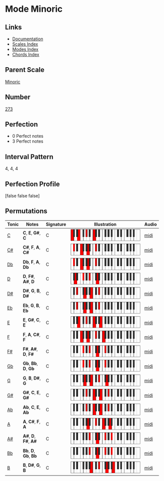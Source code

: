 # Mode Minoric

## Links

- [Documentation](index.md)
- [Scales Index](Scales.md)
- [Modes Index](Modes.md)
- [Chords Index](Chords.md)

## Parent Scale

[Minoric](ScaleMinoric.md)

## Number

[273](https://ianring.com/musictheory/scales/273)

## Perfection

- 0 Perfect notes
- 3 Perfect notes

## Interval Pattern

4, 4, 4

## Perfection Profile

[false false false]

## Permutations

| Tonic | Notes | Signature | Illustration | Audio |
|-------|-------|-----------|--------------|-------|
| [C](ModeCNaturalMinoric.md) | **C**, **E**, **G#**, **C** | C | ![CNaturalMinoric](ModeCNaturalMinoric.png) | [midi](https://github.com/edipermadi/music/blob/main/docs/ModeCNaturalMinoric.mid?raw=true) |
| [C#](ModeCSharpMinoric.md) | **C#**, **F**, **A**, **C#** | C | ![CSharpMinoric](ModeCSharpMinoric.png) | [midi](https://github.com/edipermadi/music/blob/main/docs/ModeCSharpMinoric.mid?raw=true) |
| [Db](ModeDFlatMinoric.md) | **Db**, **F**, **A**, **Db** | C | ![DFlatMinoric](ModeDFlatMinoric.png) | [midi](https://github.com/edipermadi/music/blob/main/docs/ModeDFlatMinoric.mid?raw=true) |
| [D](ModeDNaturalMinoric.md) | **D**, **F#**, **A#**, **D** | C | ![DNaturalMinoric](ModeDNaturalMinoric.png) | [midi](https://github.com/edipermadi/music/blob/main/docs/ModeDNaturalMinoric.mid?raw=true) |
| [D#](ModeDSharpMinoric.md) | **D#**, **G**, **B**, **D#** | C | ![DSharpMinoric](ModeDSharpMinoric.png) | [midi](https://github.com/edipermadi/music/blob/main/docs/ModeDSharpMinoric.mid?raw=true) |
| [Eb](ModeEFlatMinoric.md) | **Eb**, **G**, **B**, **Eb** | C | ![EFlatMinoric](ModeEFlatMinoric.png) | [midi](https://github.com/edipermadi/music/blob/main/docs/ModeEFlatMinoric.mid?raw=true) |
| [E](ModeENaturalMinoric.md) | **E**, **G#**, **C**, **E** | C | ![ENaturalMinoric](ModeENaturalMinoric.png) | [midi](https://github.com/edipermadi/music/blob/main/docs/ModeENaturalMinoric.mid?raw=true) |
| [F](ModeFNaturalMinoric.md) | **F**, **A**, **C#**, **F** | C | ![FNaturalMinoric](ModeFNaturalMinoric.png) | [midi](https://github.com/edipermadi/music/blob/main/docs/ModeFNaturalMinoric.mid?raw=true) |
| [F#](ModeFSharpMinoric.md) | **F#**, **A#**, **D**, **F#** | C | ![FSharpMinoric](ModeFSharpMinoric.png) | [midi](https://github.com/edipermadi/music/blob/main/docs/ModeFSharpMinoric.mid?raw=true) |
| [Gb](ModeGFlatMinoric.md) | **Gb**, **Bb**, **D**, **Gb** | C | ![GFlatMinoric](ModeGFlatMinoric.png) | [midi](https://github.com/edipermadi/music/blob/main/docs/ModeGFlatMinoric.mid?raw=true) |
| [G](ModeGNaturalMinoric.md) | **G**, **B**, **D#**, **G** | C | ![GNaturalMinoric](ModeGNaturalMinoric.png) | [midi](https://github.com/edipermadi/music/blob/main/docs/ModeGNaturalMinoric.mid?raw=true) |
| [G#](ModeGSharpMinoric.md) | **G#**, **C**, **E**, **G#** | C | ![GSharpMinoric](ModeGSharpMinoric.png) | [midi](https://github.com/edipermadi/music/blob/main/docs/ModeGSharpMinoric.mid?raw=true) |
| [Ab](ModeAFlatMinoric.md) | **Ab**, **C**, **E**, **Ab** | C | ![AFlatMinoric](ModeAFlatMinoric.png) | [midi](https://github.com/edipermadi/music/blob/main/docs/ModeAFlatMinoric.mid?raw=true) |
| [A](ModeANaturalMinoric.md) | **A**, **C#**, **F**, **A** | C | ![ANaturalMinoric](ModeANaturalMinoric.png) | [midi](https://github.com/edipermadi/music/blob/main/docs/ModeANaturalMinoric.mid?raw=true) |
| [A#](ModeASharpMinoric.md) | **A#**, **D**, **F#**, **A#** | C | ![ASharpMinoric](ModeASharpMinoric.png) | [midi](https://github.com/edipermadi/music/blob/main/docs/ModeASharpMinoric.mid?raw=true) |
| [Bb](ModeBFlatMinoric.md) | **Bb**, **D**, **Gb**, **Bb** | C | ![BFlatMinoric](ModeBFlatMinoric.png) | [midi](https://github.com/edipermadi/music/blob/main/docs/ModeBFlatMinoric.mid?raw=true) |
| [B](ModeBNaturalMinoric.md) | **B**, **D#**, **G**, **B** | C | ![BNaturalMinoric](ModeBNaturalMinoric.png) | [midi](https://github.com/edipermadi/music/blob/main/docs/ModeBNaturalMinoric.mid?raw=true) |
